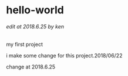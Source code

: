# hello-world
###### edit at 2018.6.25 by ken
my first project

i make some change for this project.2018/06/22

change at 2018.6.25
